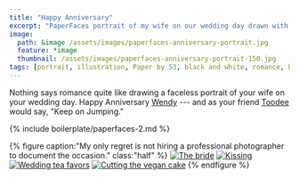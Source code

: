 ```yaml
---
title: "Happy Anniversary"
excerpt: "PaperFaces portrait of my wife on our wedding day drawn with Paper by 53 on an iPad."
image: 
  path: &image /assets/images/paperfaces-anniversary-portrait.jpg 
  feature: *image
  thumbnail: /assets/images/paperfaces-anniversary-portrait-150.jpg
tags: [portrait, illustration, Paper by 53, black and white, romance, beard]
---
```


Nothing says romance quite like drawing a faceless portrait of your wife on your wedding day. Happy Anniversary [Wendy](https://2littlerosebuds.com) --- and as your friend [Toodee](http://uncyclopedia.wikia.com/wiki/Yo_Gabba_Gabba!) would say, "Keep on Jumping."

{% include boilerplate/paperfaces-2.md %}

{% figure caption:"My only regret is not hiring a professional photographer to document the occasion." class:"half" %}
[![The bride](/assets/images/roycroft-wedding-1.jpg)](/assets/images/roycroft-wedding-1-lg.jpg)
[![Kissing](/assets/images/roycroft-wedding-2.jpg)](/assets/images/roycroft-wedding-2.jpg)
[![Wedding tea favors](/assets/images/roycroft-wedding-3.jpg)](/assets/images/roycroft-wedding-3.jpg)
[![Cutting the vegan cake](/assets/images/roycroft-wedding-4.jpg)](/assets/images/roycroft-wedding-4.jpg)
{% endfigure %}

